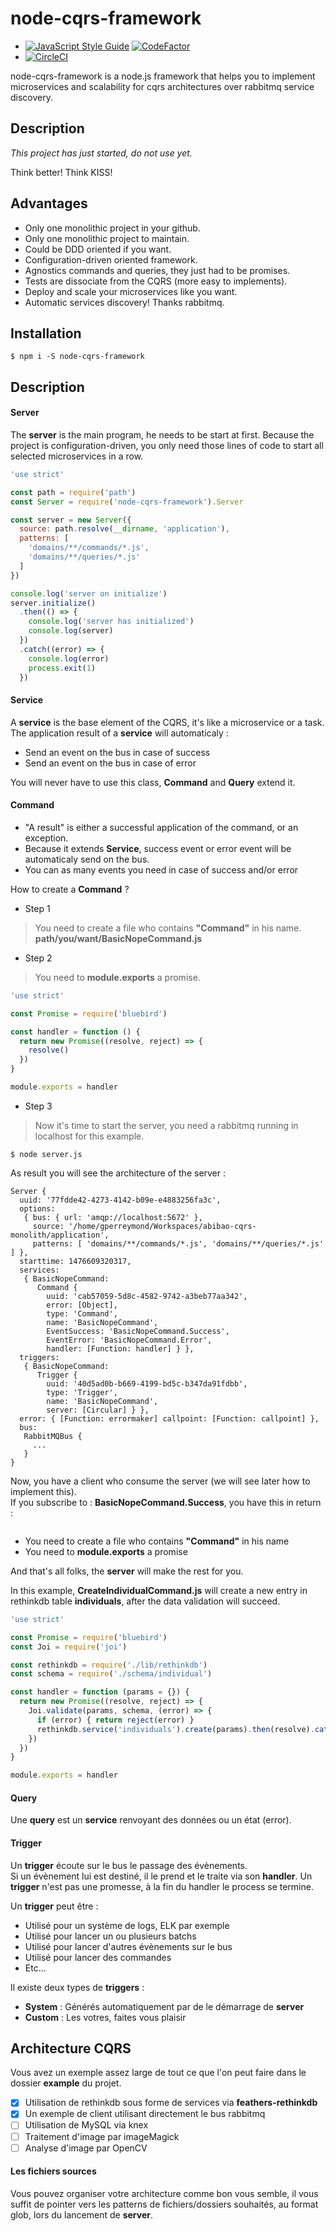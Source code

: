 # node-cqrs-framework

* [![JavaScript Style Guide](https://img.shields.io/badge/code%20style-standard-brightgreen.svg)](http://standardjs.com/) [![CodeFactor](https://www.codefactor.io/repository/github/gperreymond/node-cqrs-framework/badge)](https://www.codefactor.io/repository/github/gperreymond/node-cqrs-framework)  
* [![CircleCI](https://circleci.com/gh/gperreymond/node-cqrs-framework.svg?style=svg)](https://circleci.com/gh/gperreymond/node-cqrs-framework)

node-cqrs-framework is a node.js framework that helps you to implement microservices and scalability for cqrs architectures over rabbitmq service discovery.

## Description

*This project has just started, do not use yet.*

Think better! Think KISS!

## Advantages

* Only one monolithic project in your github.
* Only one monolithic project to maintain.
* Could be DDD oriented if you want.
* Configuration-driven oriented framework.
* Agnostics commands and queries, they just had to be promises.
* Tests are dissociate from the CQRS (more easy to implements).
* Deploy and scale your microservices like you want.
* Automatic services discovery! Thanks rabbitmq.

## Installation  

```
$ npm i -S node-cqrs-framework
```

## Description

#### Server

The __server__ is the main program, he needs to be start at first. Because the project is configuration-driven, you only need those lines of code to start all selected microservices in a row.

```javascript
'use strict'

const path = require('path')
const Server = require('node-cqrs-framework').Server

const server = new Server({
  source: path.resolve(__dirname, 'application'),
  patterns: [
    'domains/**/commands/*.js',
    'domains/**/queries/*.js'
  ]
})

console.log('server on initialize')
server.initialize()
  .then(() => {
    console.log('server has initialized')
    console.log(server)
  })
  .catch((error) => {
    console.log(error)
    process.exit(1)
  })
```

#### Service

A __service__ is the base element of the CQRS, it's like a microservice or a task. The application result of a __service__ will automaticaly :

- Send an event on the bus in case of success
- Send an event on the bus in case of error

You will never have to use this class, __Command__ and __Query__ extend it.

#### Command

* "A result" is either a successful application of the command, or an exception.
* Because it extends __Service__, success event or error event will be automaticaly send on the bus.
* You can as many events you need in case of success and/or error

How to create a __Command__ ?

* Step 1
> You need to create a file who contains __"Command"__ in his name.  
> __path/you/want/BasicNopeCommand.js__

* Step 2
> You need to __module.exports__ a promise.  

```javascript
'use strict'

const Promise = require('bluebird')

const handler = function () {
  return new Promise((resolve, reject) => {
    resolve()
  })
}

module.exports = handler
```

* Step 3
> Now it's time to start the server, you need a rabbitmq running in localhost for this example.


```
$ node server.js
```

As result you will see the architecture of the server :  

```
Server {
  uuid: '77fdde42-4273-4142-b09e-e4883256fa3c',
  options:
   { bus: { url: 'amqp://localhost:5672' },
     source: '/home/gperreymond/Workspaces/abibao-cqrs-monolith/application',
     patterns: [ 'domains/**/commands/*.js', 'domains/**/queries/*.js' ] },
  starttime: 1476609320317,
  services:
   { BasicNopeCommand:
      Command {
        uuid: 'cab57059-5d8c-4582-9742-a3beb77aa342',
        error: [Object],
        type: 'Command',
        name: 'BasicNopeCommand',
        EventSuccess: 'BasicNopeCommand.Success',
        EventError: 'BasicNopeCommand.Error',
        handler: [Function: handler] } },
  triggers:
   { BasicNopeCommand:
      Trigger {
        uuid: '40d5ad0b-b669-4199-bd5c-b347da91fdbb',
        type: 'Trigger',
        name: 'BasicNopeCommand',
        server: [Circular] } },
  error: { [Function: errormaker] callpoint: [Function: callpoint] },
  bus:
   RabbitMQBus {
     ...
   }
}
```

Now, you have a client who consume the server (we will see later how to implement this).  
If you subscribe to : __BasicNopeCommand.Success__, you have this in return :

```

```












- You need to create a file who contains __"Command"__ in his name
- You need to __module.exports__ a promise

And that's all folks, the __server__ will make the rest for you.

In this example, __CreateIndividualCommand.js__ will create a new entry in rethinkdb table __individuals__, after the data validation will succeed.

```javascript
'use strict'

const Promise = require('bluebird')
const Joi = require('joi')

const rethinkdb = require('./lib/rethinkdb')
const schema = require('./schema/individual')

const handler = function (params = {}) {
  return new Promise((resolve, reject) => {
    Joi.validate(params, schema, (error) => {
      if (error) { return reject(error) }
      rethinkdb.service('individuals').create(params).then(resolve).catch(reject)
    })
  })
}

module.exports = handler
```

#### Query

Une __query__ est un __service__ renvoyant des données ou un état (error).

#### Trigger

Un __trigger__ écoute sur le bus le passage des évènements.  
Si un évènement lui est destiné, il le prend et le traite via son __handler__.
Un __trigger__ n'est pas une promesse, à la fin du handler le process se termine.

Un __trigger__ peut être :

- Utilisé pour un système de logs, ELK par exemple
- Utilisé pour lancer un ou plusieurs batchs
- Utilisé pour lancer d'autres évènements sur le bus
- Utilisé pour lancer des commandes
- Etc...

Il existe deux types de __triggers__ :

- __System__ : Générés automatiquement par de le démarrage de __server__
- __Custom__ : Les votres, faites vous plaisir

## Architecture CQRS

Vous avez un exemple assez large de tout ce que l'on peut faire dans le dossier __example__ du projet.

- [x] Utilisation de rethinkdb sous forme de services via __feathers-rethinkdb__
- [x] Un exemple de client utilisant directement le bus rabbitmq
- [ ] Utilisation de MySQL via knex
- [ ] Traitement d'image par imageMagick
- [ ] Analyse d'image par OpenCV

#### Les fichiers sources

Vous pouvez organiser votre architecture comme bon vous semble, il vous suffit de pointer vers les patterns de fichiers/dossiers souhaités, au format glob, lors du lancement de __server__.
